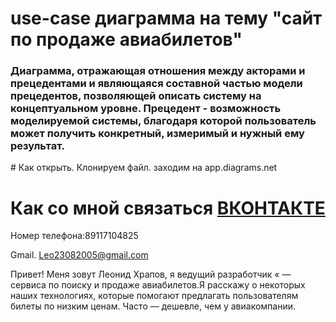 # use-case диаграмма на тему "сайт по продаже авиабилетов"
 
<h3 aling="center">Диаграмма, отражающая отношения между акторами и прецедентами и являющаяся составной частью модели прецедентов, позволяющей описать систему на концептуальном уровне. Прецедент - возможность моделируемой системы, благодаря которой пользователь может получить конкретный, измеримый и нужный ему результат.</h3>
 # Как открыть. Клонируем файл. заходим на app.diagrams.net 
 
# Как со мной связаться <a href="https://vk.com/xraphik">ВКОНТАКТЕ</a>  

Номер телефона:89117104825

Gmail. Leo23082005@gmail.com



Привет! Меня зовут Леонид Храпов, я ведущий разработчик  « — сервиса по поиску и продаже авиабилетов.Я расскажу о некоторых наших технологиях, которые помогают предлагать пользователям билеты по низким ценам. Часто — дешевле, чем у авиакомпании.

